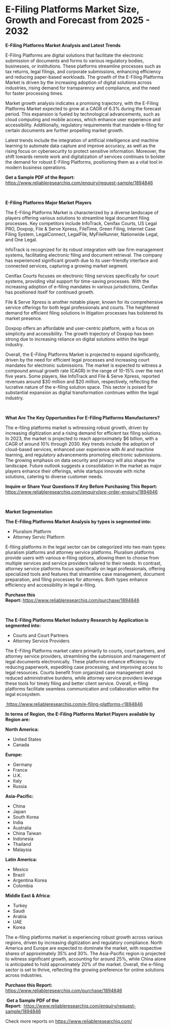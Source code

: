 <p><h1>E-Filing Platforms Market Size, Growth and Forecast from 2025 - 2032</h1></p><p><strong>E-Filing Platforms Market Analysis and Latest Trends</strong></p>
<p><p>E-Filing Platforms are digital solutions that facilitate the electronic submission of documents and forms to various regulatory bodies, businesses, or institutions. These platforms streamline processes such as tax returns, legal filings, and corporate submissions, enhancing efficiency and reducing paper-based workloads. The growth of the E-Filing Platforms Market is driven by the increasing adoption of digital solutions across industries, rising demand for transparency and compliance, and the need for faster processing times.</p><p>Market growth analysis indicates a promising trajectory, with the E-Filing Platforms Market expected to grow at a CAGR of 6.3% during the forecast period. This expansion is fueled by technological advancements, such as cloud computing and mobile access, which enhance user experience and accessibility. Additionally, regulatory requirements that mandate e-filing for certain documents are further propelling market growth. </p><p>Latest trends include the integration of artificial intelligence and machine learning to automate data capture and improve accuracy, as well as the rising focus on cybersecurity to protect sensitive information. Moreover, the shift towards remote work and digitalization of services continues to bolster the demand for robust E-Filing Platforms, positioning them as a vital tool in modern business operations.</p></p>
<p><strong>Get a Sample PDF of the Report:&nbsp;</strong> <a href="https://www.reliableresearchiq.com/enquiry/request-sample/1894846?utm_campaign=120&utm_medium=2&utm_source=Github&utm_content=ia&utm_term=13012025&utm_id=e-filing-platforms">https://www.reliableresearchiq.com/enquiry/request-sample/1894846</a></p>
<p>&nbsp;</p>
<p><strong>E-Filing Platforms Major Market Players</strong></p>
<p><p>The E-Filing Platforms Market is characterized by a diverse landscape of players offering various solutions to streamline legal document filing processes. Key competitors include InfoTrack, Cenifax Courts, US Legal PRO, Doxpop, File & Serve Xpress, FileTime, Green Filing, Internet Case Filing System, LegalConnect, LegalFile, MyFileRunner, Nationwide Legal, and One Legal. </p><p>InfoTrack is recognized for its robust integration with law firm management systems, facilitating electronic filing and document retrieval. The company has experienced significant growth due to its user-friendly interface and connected services, capturing a growing market segment.</p><p>Cenifax Courts focuses on electronic filing services specifically for court systems, providing vital support for time-saving processes. With the increasing adoption of e-filing mandates in various jurisdictions, Cenifax has positioned itself for continued growth.</p><p>File & Serve Xpress is another notable player, known for its comprehensive service offerings for both legal professionals and courts. The heightened demand for efficient filing solutions in litigation processes has bolstered its market presence.</p><p>Doxpop offers an affordable and user-centric platform, with a focus on simplicity and accessibility. The growth trajectory of Doxpop has been strong due to increasing reliance on digital solutions within the legal industry.</p><p>Overall, the E-Filing Platforms Market is projected to expand significantly, driven by the need for efficient legal processes and increasing court mandates for electronic submissions. The market is expected to witness a compound annual growth rate (CAGR) in the range of 10-15% over the next five years. Some players, like InfoTrack and File & Serve Xpress, reported revenues around $30 million and $20 million, respectively, reflecting the lucrative nature of the e-filing solution space. This sector is poised for substantial expansion as digital transformation continues within the legal industry.</p></p>
<p>&nbsp;</p>
<p><strong>What Are The Key Opportunities For E-Filing Platforms Manufacturers?</strong></p>
<p><p>The e-filing platforms market is witnessing robust growth, driven by increasing digitization and a rising demand for efficient tax filing solutions. In 2023, the market is projected to reach approximately $6 billion, with a CAGR of around 10% through 2030. Key trends include the adoption of cloud-based services, enhanced user experience with AI and machine learning, and regulatory advancements promoting electronic submissions. The growing emphasis on data security and privacy will also shape the landscape. Future outlook suggests a consolidation in the market as major players enhance their offerings, while startups innovate with niche solutions, catering to diverse customer needs.</p></p>
<p><strong>Inquire or Share Your Questions If Any Before Purchasing This Report:</strong> <a href="https://www.reliableresearchiq.com/enquiry/pre-order-enquiry/1894846?utm_campaign=120&utm_medium=2&utm_source=Github&utm_content=ia&utm_term=13012025&utm_id=e-filing-platforms">https://www.reliableresearchiq.com/enquiry/pre-order-enquiry/1894846</a></p>
<p>&nbsp;</p>
<p><strong>Market Segmentation</strong></p>
<p><strong>The E-Filing Platforms Market Analysis by types is segmented into:</strong></p>
<p><ul><li>Pluralism Platform</li><li>Attorney Servic Platform</li></ul></p>
<p><p>E-filing platforms in the legal sector can be categorized into two main types: pluralism platforms and attorney service platforms. Pluralism platforms provide users with various e-filing options, allowing them to choose from multiple services and service providers tailored to their needs. In contrast, attorney service platforms focus specifically on legal professionals, offering specialized tools and features that streamline case management, document preparation, and filing processes for attorneys. Both types enhance efficiency and accessibility in legal e-filing.</p></p>
<p><strong>Purchase this Report:&nbsp;</strong><a href="https://www.reliableresearchiq.com/purchase/1894846?utm_campaign=120&utm_medium=2&utm_source=Github&utm_content=ia&utm_term=13012025&utm_id=e-filing-platforms">https://www.reliableresearchiq.com/purchase/1894846</a></p>
<p>&nbsp;</p>
<p><strong>The E-Filing Platforms Market Industry Research by Application is segmented into:</strong></p>
<p><ul><li>Courts and Court Partners</li><li>Attorney Service Providers</li></ul></p>
<p><p>The E-Filing Platforms market caters primarily to courts, court partners, and attorney service providers, streamlining the submission and management of legal documents electronically. These platforms enhance efficiency by reducing paperwork, expediting case processing, and improving access to legal resources. Courts benefit from organized case management and reduced administrative burdens, while attorney service providers leverage these tools for timely filing and better client service. Overall, e-filing platforms facilitate seamless communication and collaboration within the legal ecosystem.</p></p>
<p><a href="https://www.reliableresearchiq.com/e-filing-platforms-r1894846?utm_campaign=120&utm_medium=2&utm_source=Github&utm_content=ia&utm_term=13012025&utm_id=e-filing-platforms">&nbsp;https://www.reliableresearchiq.com/e-filing-platforms-r1894846</a></p>
<p><strong>In terms of Region, the E-Filing Platforms Market Players available by Region are:</strong></p>
<p>
    <p> <strong> North America: </strong>
        <ul>
            <li>United States</li>
            <li>Canada</li>
        </ul>
        </p> 
    <p> <strong> Europe: </strong>
        <ul>
            <li>Germany</li>
            <li>France</li>
            <li>U.K.</li>
            <li>Italy</li>
            <li>Russia</li>
        </ul>
        </p> 
    <p> <strong> Asia-Pacific: </strong>
        <ul>
            <li>China</li>
            <li>Japan</li>
            <li>South Korea</li>
            <li>India</li>
            <li>Australia</li>
            <li>China Taiwan</li>
            <li>Indonesia</li>
            <li>Thailand</li>
            <li>Malaysia</li>
        </ul>
        </p> 
    <p> <strong> Latin America: </strong>
        <ul>
            <li>Mexico</li>
            <li>Brazil</li>
            <li>Argentina Korea</li>
            <li>Colombia</li>
        </ul>
        </p> 
    <p> <strong> Middle East & Africa: </strong>
        <ul>
            <li>Turkey</li>
            <li>Saudi</li>
            <li>Arabia</li>
            <li>UAE</li>
            <li>Korea</li>
        </ul>
    </p>
    </p>
<p><p>The e-filing platforms market is experiencing robust growth across various regions, driven by increasing digitization and regulatory compliance. North America and Europe are expected to dominate the market, with respective shares of approximately 35% and 30%. The Asia-Pacific region is projected to witness significant growth, accounting for around 25%, while China alone is anticipated to hold approximately 20% of the market. Overall, the e-filing sector is set to thrive, reflecting the growing preference for online solutions across industries.</p></p>
<p><strong>Purchase this Report: </strong><a href="https://www.reliableresearchiq.com/purchase/1894846?utm_campaign=120&utm_medium=2&utm_source=Github&utm_content=ia&utm_term=13012025&utm_id=e-filing-platforms">https://www.reliableresearchiq.com/purchase/1894846</a></p>
<p>&nbsp;<strong>Get a Sample PDF of the Report:&nbsp;&nbsp;</strong><a href="https://www.reliableresearchiq.com/enquiry/request-sample/1894846?utm_campaign=120&utm_medium=2&utm_source=Github&utm_content=ia&utm_term=13012025&utm_id=e-filing-platforms">https://www.reliableresearchiq.com/enquiry/request-sample/1894846</a></p>
<p><strong></strong></p>
<p>Check more reports on <a href="https://www.reliableresearchiq.com/?utm_campaign=120&utm_medium=2&utm_source=Github&utm_content=ia&utm_term=13012025&utm_id=e-filing-platforms">https://www.reliableresearchiq.com/</a></p>